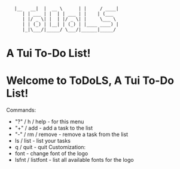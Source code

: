 ``` _______    _____        _       _____ 
   |__   __|  |  __ \      | |     / ____|
      | | ___ | |  | | ___ | |    | (___  
      | |/ _ \| |  | |/ _ \| |     \___ \ 
      | | (_) | |__| | (_) | |____ ____) |
      |_|\___/|_____/ \___/|______|_____/ 
```
# A Tui To-Do List!

# Welcome to ToDoLS, A Tui To-Do List!
Commands:
- "?" / h / help - for this menu
- "+" / add - add a task to the list
- "-" / rm / remove - remove a task from the list
- ls / list - list your tasks
- q / quit - quit
Customization: 
- font - change font of the logo
- lsfnt / listfont - list all available fonts for the logo
